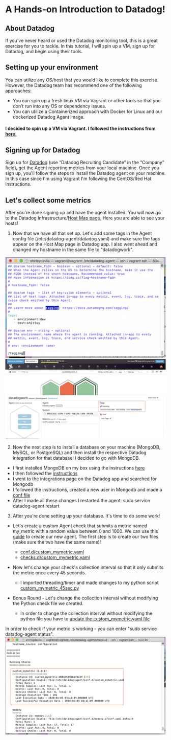 # A Hands-on Introduction to Datadog!
## About Datadog
If you've never heard or used the Datadog monitoring tool, this is a great exercise for you to tackle. 
In this tutorial, I will spin up a VM, sign up for Datadog, and begin using their tools. 

## Setting up your environment
You can utilize any OS/host that you would like to complete this exercise. However, the Datadog team has recommend one of the following approaches:
  * You can spin up a fresh linux VM via Vagrant or other tools so that you don’t run into any OS or dependency issues.
  * You can utilize a Containerized approach with Docker for Linux and our dockerized Datadog Agent image.

#### I decided to spin up a VM via Vagrant. I followed the instructions from [here.](https://www.vagrantup.com/intro/getting-started)

## Signing up for Datadog
Sign up for [Datadog](https://www.datadoghq.com/) (use “Datadog Recruiting Candidate” in the “Company” field), get the Agent reporting metrics from your local machine.
Once you sign up, you'll follow the steps to install the Datadog agent on your machine. In this case since I'm using Vagrant I'm following the CentOS/Red Hat instructions. 

## Let's collect some metrics
After you're done signing up and have the agent installed. You will now go to the Datadog Infrastructure/[Host Map page.](https://docs.datadoghq.com/infrastructure/hostmap/) 
Here you are able to see your hosts!

1. Now that we have all that set up. Let's add some tags in the Agent config file (/etc/datadog-agent/datadog.yaml) and make sure the tags appear on the Host Map page in Datadog app. I also went ahead and changed my hostname in the same file to "datadogwork". 

<img src="Images/Datadog_TaggingConfigFile.png" width="600">

<img src="Images/Datadog_HostsMapTagging.png" width="600">

2. Now the next step is to install a database on your machine (MongoDB, MySQL, or PostgreSQL) and then install the respective Datadog integration for that database! I decided to go with MongoDB.
  * I first installed MongoDB on my box using the instructions [here](https://docs.mongodb.com/manual/tutorial/install-mongodb-on-ubuntu/)
  * I then followed the [instructions](https://docs.datadoghq.com/integrations/mongo/) 
  * I went to the integrations page on the Datadog app and searched for Mongodb
  * I followed the instructions, created a new user in Mongodb and made a [conf file](mongodb_conf.yaml)
  * After I made all these changes I restarted the agent: sudo service datadog-agent restart

3. After you're done setting up your database. It's time to do some work! 
* Let's create a custom Agent check that submits a metric named my_metric with a random value between 0 and 1000. 
We can use this [guide](https://docs.datadoghq.com/developers/write_agent_check/?tab=agentv6v7) to create our new agent.
The first step is to create our two files (make sure the two have the same name)!
    * [conf.d/custom_mymetric.yaml](custom_mymetric.yaml)
    * [checks.d/custom_mymetric.yaml](custom_mymetric.py)
    
* Now let's change your check's collection interval so that it only submits the metric once every 45 seconds. 
    * I imported threading/timer and made changes to my python script [custom_mymetric_45sec.py](custom_mymetric_45sec.py)
* Bonus Round - Let's change the collection interval without modifying the Python check file we created. 
    * In order to change the collection interval without modifying the python file you have to [update the custom_mymetric.yaml file](custom_mymetric_45sec.yaml)

In order to check if your metric is working - you can enter "sudo service datadog-agent status".
<img src="Images/Datadog_MetricCheck.png" width="600">
